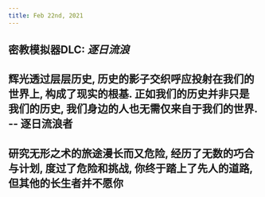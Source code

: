 ```yaml
---
title: Feb 22nd, 2021
---
```


## 密教模拟器DLC: _逐日流浪_
## 辉光透过层层历史, 历史的影子交织呼应投射在我们的世界上, 构成了现实的根基. 正如我们的历史并非只是我们的历史, 我们身边的人也无需仅来自于我们的世界.   -- 逐日流浪者
## 研究无形之术的旅途漫长而又危险, 经历了无数的巧合与计划, 度过了危险和挑战, 你终于踏上了先人的道路, 但其他的长生者并不愿你

